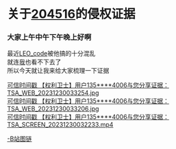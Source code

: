# 关于[204516](https://space.bilibili.com/204516/dynamic)的侵权证据


### 大家上午中午下午晚上好啊
最近[LEO_code](https://space.bilibili.com/485405395/dynamic)被他搞的十分混乱<br>
就连[我](https://space.bilibili.com/524486358/dynamic)也看不下去了<br>
所以今天就让我来给大家梳理一下证据<br>

[可信时间戳 【权利卫士】用户135\*\*\*\*4006与您分享证据：TSA_WEB_20231230033254.jpg](https://sharing.tsa.cn/?randomKey=cHMTAwMDI1MzM3MA)<br>
[可信时间戳 【权利卫士】用户135\*\*\*\*4006与您分享证据：TSA_WEB_20231230033206.jpg](https://sharing.tsa.cn/?randomKey=P5MTAwMDI1MzM2OQ)<br>
[可信时间戳 【权利卫士】用户135\*\*\*\*4006与您分享证据：TSA_SCREEN_20231230032233.mp4](https://sharing.tsa.cn/?randomKey=34MTAwMDI1MzM2OA)<br>

[-B站图链]()
